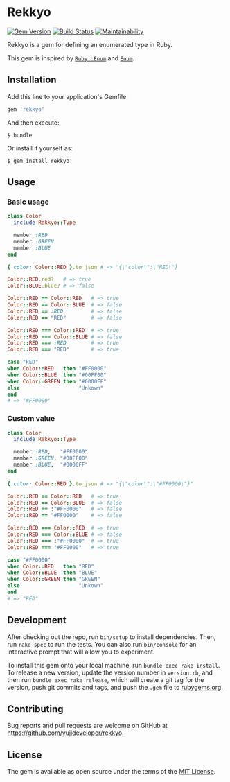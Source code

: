 # Rekkyo

[![Gem Version](https://badge.fury.io/rb/rekkyo.svg)](https://badge.fury.io/rb/rekkyo)
[![Build Status](https://travis-ci.org/yujideveloper/rekkyo.svg?branch=master)](https://travis-ci.org/yujideveloper/rekkyo)
[![Maintainability](https://api.codeclimate.com/v1/badges/37d6334cedf5b04af831/maintainability)](https://codeclimate.com/github/yujideveloper/rekkyo/maintainability)

Rekkyo is a gem for defining an enumerated type in Ruby.

This gem is inspired by [`Ruby::Enum`](https://github.com/dblock/ruby-enum) and [`Enum`](https://github.com/LIQIDTechnology/enum_class).

## Installation

Add this line to your application's Gemfile:

```ruby
gem 'rekkyo'
```

And then execute:

    $ bundle

Or install it yourself as:

    $ gem install rekkyo

## Usage

### Basic usage

``` ruby
class Color
  include Rekkyo::Type

  member :RED
  member :GREEN
  member :BLUE
end

{ color: Color::RED }.to_json # => "{\"color\":\"RED\"}

Color::RED.red?   # => true
Color::BLUE.blue? # => false

Color::RED == Color::RED   # => true
Color::RED == Color::BLUE  # => false
Color::RED == :RED         # => false
Color::RED == "RED"        # => false

Color::RED === Color::RED  # => true
Color::RED === Color::BLUE # => false
Color::RED === :RED        # => true
Color::RED === "RED"       # => true

case "RED"
when Color::RED   then "#FF0000"
when Color::BLUE  then "#00FF00"
when Color::GREEN then "#0000FF"
else                   "Unkown"
end
# => "#FF0000"
```

### Custom value

``` ruby
class Color
  include Rekkyo::Type

  member :RED,   "#FF0000"
  member :GREEN, "#00FF00"
  member :BLUE,  "#0000FF"
end

{ color: Color::RED }.to_json # => "{\"color\":\"#FF0000\"}"

Color::RED == Color::RED   # => true
Color::RED == Color::BLUE  # => false
Color::RED == :"#FF0000"   # => false
Color::RED == "#FF0000"    # => false

Color::RED === Color::RED  # => true
Color::RED === Color::BLUE # => false
Color::RED === :"#FF0000"  # => true
Color::RED === "#FF0000"   # => true

case "#FF0000"
when Color::RED   then "RED"
when Color::BLUE  then "BLUE"
when Color::GREEN then "GREEN"
else                   "Unkown"
end
# => "RED"
```

## Development

After checking out the repo, run `bin/setup` to install dependencies. Then, run `rake spec` to run the tests. You can also run `bin/console` for an interactive prompt that will allow you to experiment.

To install this gem onto your local machine, run `bundle exec rake install`. To release a new version, update the version number in `version.rb`, and then run `bundle exec rake release`, which will create a git tag for the version, push git commits and tags, and push the `.gem` file to [rubygems.org](https://rubygems.org).

## Contributing

Bug reports and pull requests are welcome on GitHub at https://github.com/yujideveloper/rekkyo.

## License

The gem is available as open source under the terms of the [MIT License](https://opensource.org/licenses/MIT).
